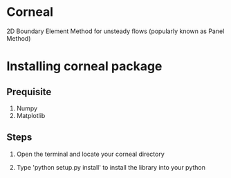 # Corneal
2D Boundary Element Method for unsteady flows (popularly known as Panel Method)

# Installing corneal package

Prequisite
----------

1. Numpy
2. Matplotlib

Steps
-----

1. Open the terminal and locate your corneal directory

2. Type 'python setup.py install' to install the library into your python
